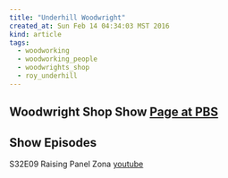 ```yaml
---
title: "Underhill Woodwright"
created_at: Sun Feb 14 04:34:03 MST 2016
kind: article
tags:
  - woodworking
  - woodworking_people
  - woodwrights_shop
  - roy_underhill
---
```


## Woodwright Shop Show <a href="http://www.pbs.org/woodwrightsshop/home/" target="_blank">Page at PBS</a>

## Show Episodes

S32E09 Raising Panel Zona <a href="https://www.youtube.com/watch?v=XzMlbdUAyOA&feature=youtu.be" target="_blank">youtube</a>


<!--
html boilerplate
<a href="" target="_blank"></a>
<img src="" width="400px">
-->

